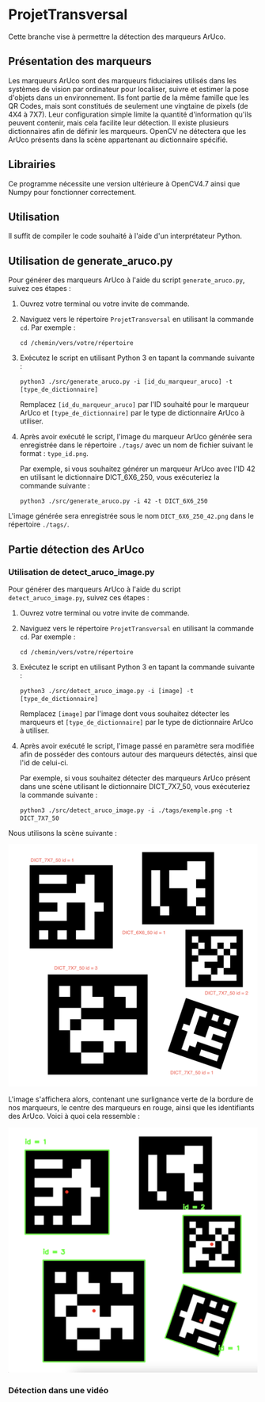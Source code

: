 # ProjetTransversal
Cette branche vise à permettre la détection des marqueurs ArUco.

## Présentation des marqueurs
Les marqueurs ArUco sont des marqueurs fiduciaires utilisés dans les systèmes de vision par ordinateur pour localiser, suivre et estimer la pose d'objets dans un environnement. Ils font partie de la même famille que les QR Codes, mais sont constitués de seulement une vingtaine de pixels (de 4X4 à 7X7). Leur configuration simple limite la quantité d'information qu'ils peuvent contenir, mais cela facilite leur détection. Il existe plusieurs dictionnaires afin de définir les marqueurs. OpenCV ne détectera que les ArUco présents dans la scène appartenant au dictionnaire spécifié.

## Librairies
Ce programme nécessite une version ultérieure à OpenCV4.7 ainsi que Numpy pour fonctionner correctement.

## Utilisation
Il suffit de compiler le code souhaité à l'aide d'un interprétateur Python.

## Utilisation de generate_aruco.py

Pour générer des marqueurs ArUco à l'aide du script `generate_aruco.py`, suivez ces étapes :

1. Ouvrez votre terminal ou votre invite de commande.

2. Naviguez vers le répertoire `ProjetTransversal` en utilisant la commande `cd`. Par exemple :

    ```
    cd /chemin/vers/votre/répertoire
    ```

3. Exécutez le script en utilisant Python 3 en tapant la commande suivante :

    ```
    python3 ./src/generate_aruco.py -i [id_du_marqueur_aruco] -t [type_de_dictionnaire]
    ```

    Remplacez `[id_du_marqueur_aruco]` par l'ID souhaité pour le marqueur ArUco et `[type_de_dictionnaire]` par le type de dictionnaire ArUco à utiliser.

4. Après avoir exécuté le script, l'image du marqueur ArUco générée sera enregistrée dans le répertoire `./tags/` avec un nom de fichier suivant le format : `type_id.png`.

    Par exemple, si vous souhaitez générer un marqueur ArUco avec l'ID 42 en utilisant le dictionnaire DICT_6X6_250, vous exécuteriez la commande suivante :

    ```
    python3 ./src/generate_aruco.py -i 42 -t DICT_6X6_250
    ```

L'image générée sera enregistrée sous le nom `DICT_6X6_250_42.png` dans le répertoire `./tags/`.



## Partie détection des ArUco
### Utilisation de detect_aruco_image.py

Pour générer des marqueurs ArUco à l'aide du script `detect_aruco_image.py`, suivez ces étapes :

1. Ouvrez votre terminal ou votre invite de commande.

2. Naviguez vers le répertoire `ProjetTransversal` en utilisant la commande `cd`. Par exemple :

    ```
    cd /chemin/vers/votre/répertoire
    ```

3. Exécutez le script en utilisant Python 3 en tapant la commande suivante :

    ```
    python3 ./src/detect_aruco_image.py -i [image] -t [type_de_dictionnaire]
    ```

    Remplacez `[image]` par l'image dont vous souhaitez détecter les marqueurs et `[type_de_dictionnaire]` par le type de dictionnaire ArUco à utiliser.

4. Après avoir exécuté le script, l'image passé en paramètre sera modifiée afin de posséder des contours autour des marqueurs détectés, ainsi que l'id de celui-ci.

    Par exemple, si vous souhaitez détecter des marqueurs ArUco présent dans une scène utilisant le dictionnaire DICT_7X7_50, vous exécuteriez la commande suivante :

    ```
    python3 ./src/detect_aruco_image.py -i ./tags/exemple.png -t DICT_7X7_50
    ```

Nous utilisons la scène suivante :

![Scène](./tags/annotated.png)

L'image s'affichera alors, contenant une surlignance verte de la bordure de nos marqueurs, le centre des marqueurs en rouge, ainsi que les identifiants des ArUco. Voici à quoi cela ressemble :

![Bonne détection](./tags/result.png)

### Détection dans une vidéo